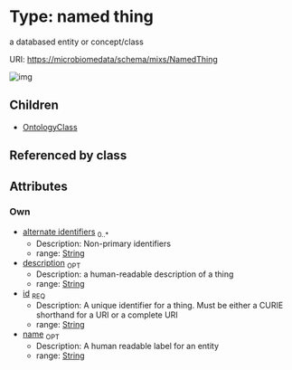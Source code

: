 
# Type: named thing


a databased entity or concept/class

URI: [https://microbiomedata/schema/mixs/NamedThing](https://microbiomedata/schema/mixs/NamedThing)


![img](http://yuml.me/diagram/nofunky;dir:TB/class/\[NamedThing&#124;id:string;name:string%20%3F;description:string%20%3F;alternate_identifiers:string%20*]^-\[OntologyClass])

## Children

 * [OntologyClass](OntologyClass.md)

## Referenced by class


## Attributes


### Own

 * [alternate identifiers](alternate_identifiers.md)  <sub>0..*</sub>
    * Description: Non-primary identifiers
    * range: [String](types/String.md)
 * [description](description.md)  <sub>OPT</sub>
    * Description: a human-readable description of a thing
    * range: [String](types/String.md)
 * [id](id.md)  <sub>REQ</sub>
    * Description: A unique identifier for a thing. Must be either a CURIE shorthand for a URI or a complete URI
    * range: [String](types/String.md)
 * [name](name.md)  <sub>OPT</sub>
    * Description: A human readable label for an entity
    * range: [String](types/String.md)
